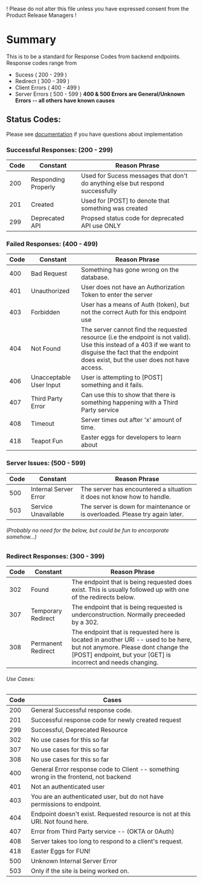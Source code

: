 ! Please do not alter this file unless you have expressed consent from the Product Release Managers !

# Summary
This is to be a standard for Response Codes from backend endpoints. Response codes range from
 - Sucess ( 200 - 299 )
 - Redirect ( 300 - 399 )
 - Client Errors ( 400 - 499 )
 - Server Errors ( 500 - 599 )
**400 & 500 Errors are General/Unknown Errors -- all others have known causes**

## Status Codes:
Please see [documentation](https://github.com/mdn/content/blob/main/files/en-us/web/http/status/index.md?plain=1) if you have questions about implementation

### Successful Responses: (200 - 299)
| Code | Constant                        | Reason Phrase                   |
|------|-----------------------------|--------------------------------------------------|
| 200 | Responding Properly | Used for Sucess messages that don't do anything else but respond successfully |
| 201 | Created | Used for [POST] to denote that something was created |
| 299 | Deprecated API | Propsed status code for deprecated API use ONLY |


### Failed Responses: (400 - 499)
| Code | Constant                        | Reason Phrase                   |
|------|-----------------------------|--------------------------------------------------|
| 400 | Bad Request | Something has gone wrong on the database. |
| 401 | Unauthorized | User does not have an Authorization Token to enter the server |
| 403 | Forbidden | User has a means of Auth (token), but not the correct Auth for this endpoint use |
| 404 | Not Found | The server cannot find the requested resource (i.e the endpoint is not valid). Use this instead of a 403 if we want to disguise the fact that the endpoint does exist, but the user does not have access. |
| 406 | Unacceptable User Input | User is attempting to [POST] something and it fails. |
| 407 | Third Party Error | Can use this to show that there is something happening with a Third Party service |
| 408 | Timeout | Server times out after 'x' amount of time. |
| 418 | Teapot Fun | Easter eggs for developers to learn about |

### Server Issues: (500 - 599)
| Code | Constant                        | Reason Phrase                   |
|------|-----------------------------|--------------------------------------------------|
| 500 | Internal Server Error | The server has encountered a situation it does not know how to handle. |
| 503 | Service Unavailable | The server is down for maintenance or is overloaded. Please try again later. |


###### (Probably no need for the below, but could be fun to encorporate somehow...)
### Redirect Responses: (300 - 399)
| Code | Constant                        | Reason Phrase                   |
|------|---------------------------------|--------------------------------------------------|
| 302 | Found | The endpoint that is being requested does exist. This is usually followed up with one of the redirects below. |
| 307 | Temporary Redirect | The endpoint that is being requested is underconstruction. Normally preceeded by a 302. |
| 308 | Permanent Redirect | The endpoint that is requested here is located in another URI -- used to be here, but not anymore. Please dont change the [POST] endpoint, but your [GET] is incorrect and needs changing. |


###### Use Cases:
| Code | Cases |
|--------|-----------------------------|
| 200 | General Successful response code. |
| 201 | Successful response code for newly created request |
| 299 | Successful, Deprecated Resource |
| 302 | No use cases for this so far |
| 307 | No use cases for this so far |
| 308 | No use cases for this so far |
| 400 | General Error response code to Client -- something wrong in the frontend, not backend |
| 401 | Not an authenticated user |
| 403 | You are an authenticated user, but do not have permissions to endpoint. |
| 404 | Endpoint doesn't exist. Requested resource is not at this URI. Not found here. |
| 407 | Error from Third Party service -- (OKTA or 0Auth) |
| 408 | Server takes too long to respond to a client's request. |
| 418 | Easter Eggs for FUN! |
| 500 | Unknown Internal Server Error |
| 503 | Only if the site is being worked on. |
